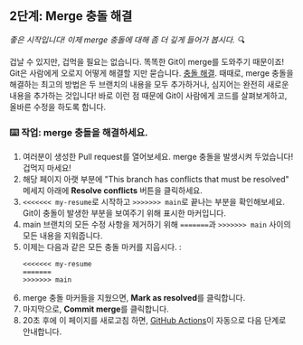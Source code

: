 <!--
  <<< Author notes: Step 2 >>>
  Start this step by acknowledging the previous step.
  Define terms and link to docs.github.com.
-->

## 2단계: Merge 충돌 해결

_좋은 시작입니다! 이제 merge 충돌에 대해 좀 더 깊게 들어가 봅시다. :mag:_

겁날 수 있지만, 겁먹을 필요는 없습니다. 똑똑한 Git이 merge를 도와주기 때문이죠! Git은 사람에게 오로지 어떻게 해결할 지만 묻습니다. [충돌 해결](https://docs.github.com/en/pull-requests/collaborating-with-pull-requests/addressing-merge-conflicts/resolving-a-merge-conflict-using-the-command-line). 때때로, merge 충돌을 해결하는 최고의 방법은 두 브랜치의 내용을 모두 추가하거나, 심지어는 완전히 새로운 내용을 추가하는 것입니다! 바로 이런 점 때문에 Git이 사람에게 코드를 살펴보게하고, 올바른 수정을 하도록 합니다.

### :keyboard: 작업: merge 충돌을 해결하세요.

1. 여러분이 생성한 Pull request를 열어보세요. merge 충돌을 발생시켜 두었습니다! 겁먹지 마세요!
1. 해당 페이지 아랫 부분에 "This branch has conflicts that must be resolved" 메세지 아래에 **Resolve conflicts** 버튼을 클릭하세요.
1. `<<<<<<< my-resume`로 시작하고 `>>>>>>> main`로 끝나는 부분을 확인해보세요. Git이 충돌이 발생한 부분을 보여주기 위해 표시한 마커입니다.
1. main 브랜치의 모든 수정 사항을 제거하기 위해 `=======`과 `>>>>>>> main` 사이의 모든 내용을 지워줍니다.
1. 이제는 다음과 같은 모든 충돌 마커를 지웁시다. :
   ```
   <<<<<<< my-resume
   =======
   >>>>>>> main
   ```
1. merge 충돌 마커들을 지웠으면, **Mark as resolved**를 클릭합니다.
1. 마지막으로, **Commit merge**를 클릭합니다.
1. 20초 후에 이 페이지를 새로고침 하면, [GitHub Actions](https://docs.github.com/en/actions)이 자동으로 다음 단계로 안내합니다.
